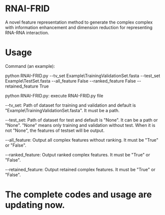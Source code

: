 # RNAI-FRID
A novel feature representation method to generate the complex complex with information enhancement and dimension reduction for representing RNA-RNA interaction.

# Usage
Command (an example):

python RNAI-FRID.py --tv_set Example\TrainingValidationSet.fasta --test_set Example\TestSet.fasta --all_feature False --ranked_feature False --retained_feature True

python RNAI-FRID.py: execute RNAI-FRID.py file

--tv_set: Path of dataset for training and validation and default is "Example\TrainingValidationSet.fasta". It must be a path.

--test_set: Path of dataset for test and default is "None". It can be a path or "None". "None" means only training and validation without test. When it is not "None", the features of testset will be output.

--all_feature: Output all complex features without ranking. It must be "True" or "False".

--ranked_feature: Output ranked complex features. It must be "True" or "False".

--retained_feature: Output retained complex features. It must be "True" or "False".

# The complete codes and usage are updating now.
